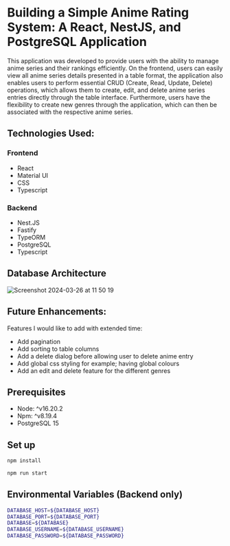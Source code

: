 # Building a Simple Anime Rating System: A React, NestJS, and PostgreSQL Application

This application was developed to provide users with the ability to manage anime series and their rankings efficiently. On the frontend, users can easily view all anime series details presented in a table format, the application also enables users to perform essential CRUD (Create, Read, Update, Delete) operations, which allows them to create, edit, and delete anime series entries directly through the table interface. Furthermore, users have the flexibility to create new genres through the application, which can then be associated with the respective anime series.

## Technologies Used:

### Frontend

- React
- Material UI
- CSS
- Typescript

### Backend

- Nest.JS
- Fastify
- TypeORM
- PostgreSQL
- Typescript

## Database Architecture

![Screenshot 2024-03-26 at 11 50 19](https://github.com/taliazwennis/CRUD-application/assets/126955512/4e2b10e8-7225-4dfe-99f6-0757343db9ae)

## Future Enhancements: 

Features I would like to add with extended time: 
 - Add pagination
 - Add sorting to table columns
 - Add a delete dialog before allowing user to delete anime entry
 - Add global css styling for example; having global colours
 - Add an edit and delete feature for the different genres

## Prerequisites
- Node: ^v16.20.2
- Npm: ^v8.19.4
- PostgreSQL 15

## Set up

```bash
npm install
```

```bash
npm run start
```
## Environmental Variables (Backend only)

```bash
DATABASE_HOST=${DATABASE_HOST}
DATABASE_PORT=${DATABASE_PORT}
DATABASE=${DATABASE}
DATABASE_USERNAME=${DATABASE_USERNAME}
DATABASE_PASSWORD=${DATABASE_PASSWORD}
```




